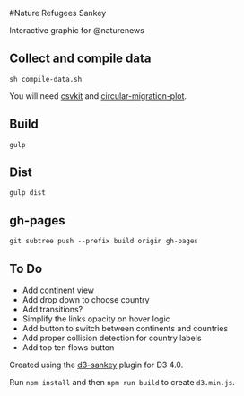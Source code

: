 #Nature Refugees Sankey

Interactive graphic for @naturenews

## Collect and compile data

	sh compile-data.sh

You will need [csvkit](https://csvkit.readthedocs.io/en/749/) and [circular-migration-plot](https://github.com/null2/circular-migration-plot).

## Build 

	gulp

## Dist

	gulp dist

## gh-pages

	git subtree push --prefix build origin gh-pages

## To Do

- Add continent view
- Add drop down to choose country
- Add transitions?
- Simplify the links opacity on hover logic
- Add button to switch between continents and countries 
- Add proper collision detection for country labels
- Add top ten flows button

Created using the [d3-sankey](https://github.com/d3/d3-sankey) plugin for D3 4.0.

Run `npm install` and then `npm run build` to create `d3.min.js`.